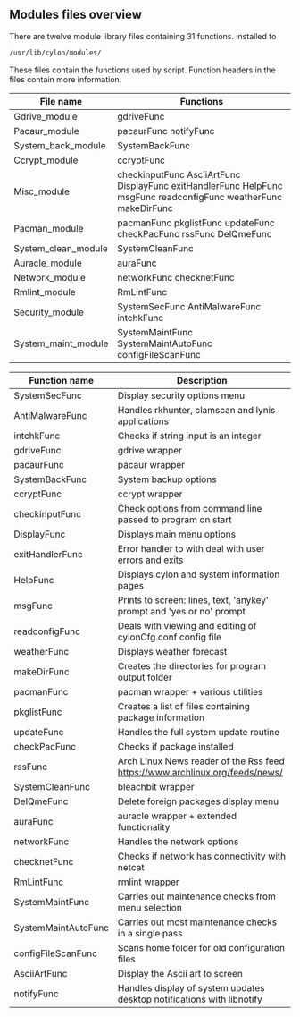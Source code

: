 Modules files overview
------------------
There are twelve module library files containing 31 functions.
installed to 
```sh
/usr/lib/cylon/modules/
```
These files contain the functions used by script.
Function headers in the files contain more information.

| File name | Functions |
| ------ | ------ |
| Gdrive_module | gdriveFunc |
| Pacaur_module | pacaurFunc notifyFunc |
| System_back_module | SystemBackFunc |
| Ccrypt_module | ccryptFunc |
| Misc_module | checkinputFunc AsciiArtFunc DisplayFunc exitHandlerFunc HelpFunc msgFunc readconfigFunc weatherFunc makeDirFunc |
| Pacman_module | pacmanFunc pkglistFunc updateFunc checkPacFunc rssFunc DelQmeFunc |
| System_clean_module | SystemCleanFunc |
| Auracle_module | auraFunc |
| Network_module | networkFunc checknetFunc |
| Rmlint_module | RmLintFunc |
| Security_module | SystemSecFunc AntiMalwareFunc intchkFunc |
| System_maint_module | SystemMaintFunc SystemMaintAutoFunc configFileScanFunc |

| Function name | Description |
| ------ | ------ |
| SystemSecFunc | Display security options menu |
| AntiMalwareFunc | Handles rkhunter, clamscan and lynis applications|
| intchkFunc | Checks if string input is an integer |
| gdriveFunc | gdrive wrapper |
| pacaurFunc | pacaur wrapper |
| SystemBackFunc | System backup options |
| ccryptFunc | ccrypt wrapper |
| checkinputFunc| Check options from command line passed to program on start |
| DisplayFunc | Displays main menu options |
| exitHandlerFunc | Error handler to with deal with user errors and exits |
| HelpFunc | Displays cylon and system information pages |
| msgFunc  | Prints to screen: lines, text, 'anykey' prompt and 'yes or no' prompt |
| readconfigFunc | Deals with viewing and editing of cylonCfg.conf config file |
| weatherFunc | Displays weather forecast |
| makeDirFunc | Creates the directories for program output folder |
| pacmanFunc | pacman wrapper + various utilities |
| pkglistFunc | Creates a list of files containing package information |
| updateFunc | Handles the full system update routine |
| checkPacFunc | Checks if package installed  |
| rssFunc | Arch Linux News reader of the Rss feed https://www.archlinux.org/feeds/news/ |
| SystemCleanFunc | bleachbit wrapper |
| DelQmeFunc | Delete foreign packages display menu |
| auraFunc | auracle wrapper + extended functionality |
| networkFunc | Handles the network options |
| checknetFunc | Checks if network has connectivity with netcat |
| RmLintFunc | rmlint wrapper |
| SystemMaintFunc | Carries out maintenance checks from menu selection |
| SystemMaintAutoFunc | Carries out most maintenance checks in a single pass |
| configFileScanFunc | Scans home folder for old configuration files |
| AsciiArtFunc | Display the Ascii art to screen |
| notifyFunc | Handles display of system updates desktop notifications with libnotify |

